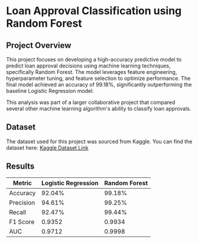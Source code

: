 # Loan Approval Classification using Random Forest

## Project Overview
This project focuses on developing a high-accuracy predictive model to predict loan approval decisions using machine learning techniques, specifically Random Forest. The model leverages feature engineering, hyperparameter tuning, and feature selection to optimize performance. The final model achieved an accuracy of 99.18%, significantly outperforming the baseline Logistic Regression model.

This analysis was part of a larger collaborative project that compared several other machine learning algorithm's ability to classify loan approvals.

## Dataset
The dataset used for this project was sourced from Kaggle. You can find the dataset here: [Kaggle Dataset Link]([https://www.kaggle.com/datasets/architsharma01/loan-approval-prediction-dataset])

## Results
| Metric          | Logistic Regression | Random Forest |
|-----------------|---------------------|---------------|
| Accuracy        | 92.04%              | 99.18%        |
| Precision       | 94.61%              | 99.25%        |
| Recall          | 92.47%              | 99.44%        |
| F1 Score        | 0.9352              | 0.9934        |
| AUC             | 0.9712              | 0.9998        |
